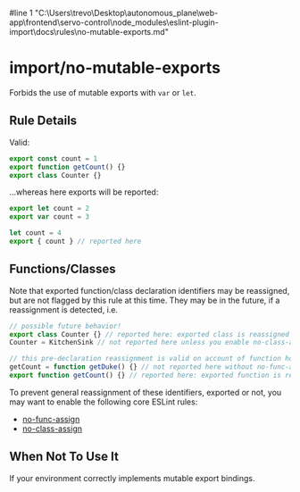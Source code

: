 #line 1 "C:\\Users\\trevo\\Desktop\\autonomous_plane\\web-app\\frontend\\servo-control\\node_modules\\eslint-plugin-import\\docs\\rules\\no-mutable-exports.md"
# import/no-mutable-exports

<!-- end auto-generated rule header -->

Forbids the use of mutable exports with `var` or `let`.

## Rule Details

Valid:

```js
export const count = 1
export function getCount() {}
export class Counter {}
```

...whereas here exports will be reported:

```js
export let count = 2
export var count = 3

let count = 4
export { count } // reported here
```

## Functions/Classes

Note that exported function/class declaration identifiers may be reassigned,
but are not flagged by this rule at this time. They may be in the future, if a
reassignment is detected, i.e.

```js
// possible future behavior!
export class Counter {} // reported here: exported class is reassigned on line [x].
Counter = KitchenSink // not reported here unless you enable no-class-assign

// this pre-declaration reassignment is valid on account of function hoisting
getCount = function getDuke() {} // not reported here without no-func-assign
export function getCount() {} // reported here: exported function is reassigned on line [x].
```

To prevent general reassignment of these identifiers, exported or not, you may
want to enable the following core ESLint rules:

- [no-func-assign]
- [no-class-assign]

[no-func-assign]: https://eslint.org/docs/rules/no-func-assign
[no-class-assign]: https://eslint.org/docs/rules/no-class-assign

## When Not To Use It

If your environment correctly implements mutable export bindings.

